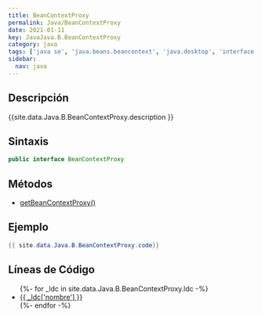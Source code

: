 ```yaml
---
title: BeanContextProxy
permalink: Java/BeanContextProxy
date: 2021-01-11
key: JavaJava.B.BeanContextProxy
category: java
tags: ['java se', 'java.beans.beancontext', 'java.desktop', 'interface java', 'Java 1.2']
sidebar: 
  nav: java
---
```


## Descripción
{{site.data.Java.B.BeanContextProxy.description }}

## Sintaxis
~~~java
public interface BeanContextProxy
~~~

## Métodos
* [getBeanContextProxy()](/Java/BeanContextProxy/getBeanContextProxy)

## Ejemplo
~~~java
{{ site.data.Java.B.BeanContextProxy.code}}
~~~

## Líneas de Código
<ul>
{%- for _ldc in site.data.Java.B.BeanContextProxy.ldc -%}
   <li>
       <a href="{{_ldc['url'] }}">{{ _ldc['nombre'] }}</a>
   </li>
{%- endfor -%}
</ul>
